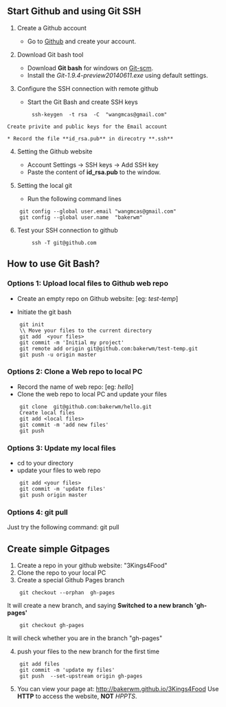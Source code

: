## Start Github and using Git SSH

1. Create a Github account
    * Go to [Github](https://github.com/) and create your account.

2. Download Git bash tool
    * Download **Git bash** for windows on [Git-scm](http://git-scm.com/downloads).
    * Install the *Git-1.9.4-preview20140611.exe* using default settings.

3. Configure the SSH connection with remote github
    * Start the Git Bash and create SSH keys
```
	    ssh-keygen  -t rsa  -C  "wangmcas@gmail.com"
```

	Create privite and public keys for the Email account

	* Record the file **id_rsa.pub** in direcotry **.ssh**

4. Setting the Github website
    * Account Settings -> SSH keys -> Add SSH key
    * Paste the content of **id_rsa.pub** to the window.

5. Setting the local git
    * Run the following command lines
```
	git config --global user.email "wangmcas@gmail.com"
	git config --global user.name  "bakerwm"
```
6. Test your SSH connection to github
```
        ssh -T git@github.com
```

## How to use Git Bash?
### Options 1: Upload local files to Github web repo

* Create an empty repo on Github website: [eg: *test-temp*]

* Initiate the git bash
```
    git init
    \\ Move your files to the current directory
    git add  <your files>
	git commit -m 'Initial my project'
	git remote add origin git@github.com:bakerwm/test-temp.git
	git push -u origin master
```

### Options 2: Clone a Web repo to local PC
* Record the name of web repo: [eg: *hello*]
* Clone the web repo to local PC and update your files
```
    git clone  git@github.com:bakerwm/hello.git
    Create local files
    git add <local files>
    git commit -m 'add new files'
    git push
```

### Options 3: Update my local files
* cd to your directory
* update your files to web repo 
```
    git add <your files>
    git commit -m 'update files'
    git push origin master
```

### Options 4: git pull
Just try the following command:
    git pull

## Create simple Gitpages

1. Create a repo in your github website: "3Kings4Food"
2. Clone the repo to your local PC
3. Create a special Github Pages branch
```
    git checkout --orphan  gh-pages
```

It will create a new branch, and saying **Switched to a new branch 'gh-pages'**
```
    git checkout gh-pages
```

It will check whether you are in the branch "gh-pages"

4. push your files to the new branch for the first time
```
    git add files
    git commit -m 'update my files'
    git push  --set-upstream origin gh-pages
```

5. You can view your page at: http://bakerwm.github.io/3Kings4Food
Use **HTTP** to access the website, **NOT** *HPPTS*.

